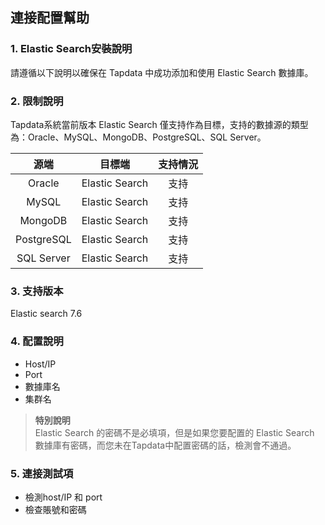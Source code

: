 ## **連接配置幫助**
### **1. Elastic Search安裝說明**
請遵循以下說明以確保在 Tapdata 中成功添加和使用 Elastic Search 數據庫。
### **2. 限制說明**
Tapdata系統當前版本 Elastic Search 僅支持作為目標，支持的數據源的類型為：Oracle、MySQL、MongoDB、PostgreSQL、SQL Server。

|源端|目標端|支持情況|
|:-----------:|:-----------:|:-----------:|
Oracle| Elastic Search |支持<br>
MySQL| Elastic Search |支持<br>
MongoDB| Elastic Search |支持<br>
PostgreSQL| Elastic Search |支持<br>
SQL Server | Elastic Search |支持<br>

### **3. 支持版本**
Elastic search 7.6
### **4. 配置說明**
- Host/IP
- Port
- 數據庫名
- 集群名
> **特別說明**<br>
> Elastic Search 的密碼不是必填項，但是如果您要配置的 Elastic Search 數據庫有密碼，而您未在Tapdata中配置密碼的話，檢測會不通過。
>

### **5. 連接測試項**
- 檢測host/IP 和 port
- 檢查賬號和密碼
